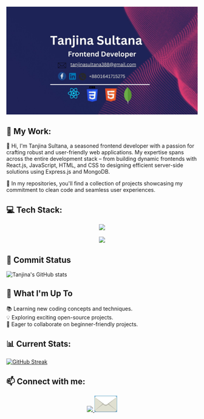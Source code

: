 
![The San Juan Mountains are beautiful!](/image/Add%20a%20heading.jpg "San Juan Mountains")






<h2>🌟 My Work:</h2>


👋 Hi, I'm Tanjina Sultana, a seasoned frontend developer with a passion for crafting robust and user-friendly web applications. My expertise spans across the entire development stack – from building dynamic frontends with React.js, JavaScript, HTML, and CSS to designing efficient server-side solutions using Express.js and MongoDB.

🚀 In my repositories, you'll find a collection of projects showcasing my commitment to clean code and seamless user experiences.


<h2>💻 Tech Stack:</h2>


<p align="center">
  <a href="https://skillicons.dev">
    <img src="https://skillicons.dev/icons?i=react,javascript,css,html" />
  </a>
</p>
<p align="center">
  <a href="https://skillicons.dev">
    <img src="https://skillicons.dev/icons?i=mongodb,express" />
  </a>
</p>

<h2>🚧 Commit Status</h2>

![Tanjina's GitHub stats](https://github-readme-stats.vercel.app/api?username=TanjinaSultana&show_icons=true&theme=radical)





<h2>🌈 What I'm Up To</h2>

📚 Learning new coding concepts and techniques.
<br>
💡 Exploring exciting open-source projects.
<br>
🤝 Eager to collaborate on beginner-friendly projects.

<h2>📊 Current Stats:</h2>


[![GitHub Streak](https://github-readme-streak-stats.herokuapp.com?user=TanjinaSultana)](https://git.io/streak-stats)


<h2>📫 Connect with me: </h2>
<p align="center">
  <a href="https://www.linkedin.com/in/tanjina-sultana-2658092a3">
    <img src="https://skillicons.dev/icons?i=linkedin" />
  </a>
  <a href="mailto:tanjinasultana388@gmail.com">
   <img src="./image/email1.png"  style="width:60px" alt="Email" />
</a>

</p>








 
<!--
**TanjinaSultana/TanjinaSultana** is a ✨ _special_ ✨ repository because its `README.md` (this file) appears on your GitHub profile.

Here are some ideas to get you started:

- 🔭 I’m currently working on ...
- 🌱 I’m currently learning ...
- 👯 I’m looking to collaborate on ...
- 🤔 I’m looking for help with ...
- 💬 Ask me about ...
- 📫 How to reach me: ...
- 😄 Pronouns: ...
- ⚡ Fun fact: ...
-->
